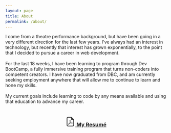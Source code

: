 ```yaml
---
layout: page
title: About
permalink: /about/
---
```


I come from a theatre performance background, but have been going in a very different direction for the last few years. I've always had an interest in technology, but recently that interest has grown exponentially, to the point that I decided to pursue a career in web development.
<br>
<br>
For the last 18 weeks, I have been learning to program through Dev BootCamp, a fully immersive training program that turns non-coders into competent creators. I have now graduated from DBC, and am currently seeking employment anywhere that will allow me to continue to learn and hone my skills.
<br>
<br>
My current goals include learning to code by any means available and using that education to advance my career.
<br>
<br>
<center><h3 style="color: black; text-decoration: none;"><a href="http://edwinunger.github.io/EdwinUnger.pdf" target="_blank"><img style="height:30px; width:30px;" src="https://github.com/edwinunger/edwinunger.github.io/blob/master/images/pdf.png?raw=true"> My Resumé</a></h3></center>
